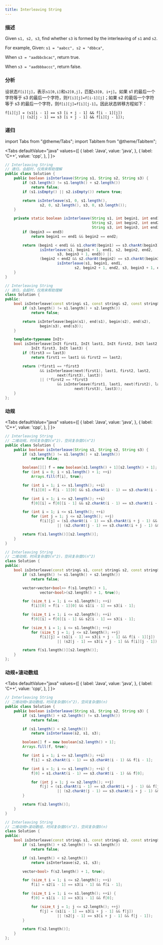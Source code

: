 ```yaml
---
title: Interleaving String
---
```


### 描述

Given `s1, s2, s3`, find whether `s3` is formed by the interleaving of `s1` and `s2`.

For example, Given: `s1 = "aabcc", s2 = "dbbca"`,

When `s3 = "aadbbcbcac"`, return true.

When `s3 = "aadbbbaccc"`, return false.

### 分析

设状态`f[i][j]`，表示`s1[0,i]`和`s2[0,j]`，匹配`s3[0, i+j]`。如果 s1 的最后一个字符等于 s3 的最后一个字符，则`f[i][j]=f[i-1][j]`；如果 s2 的最后一个字符等于 s3 的最后一个字符，则`f[i][j]=f[i][j-1]`。因此状态转移方程如下：

```
f[i][j] = (s1[i - 1] == s3 [i + j - 1] && f[i - 1][j])
       || (s2[j - 1] == s3 [i + j - 1] && f[i][j - 1]);
```

### 递归

import Tabs from "@theme/Tabs";
import TabItem from "@theme/TabItem";

<Tabs
defaultValue="java"
values={[
{ label: 'Java', value: 'java', },
{ label: 'C++', value: 'cpp', },
]
}>
<TabItem value="java">

```java
// Interleaving String
// 递归，会超时，仅用来帮助理解
public class Solution {
    public boolean isInterleave(String s1, String s2, String s3) {
        if (s3.length() != s1.length() + s2.length())
            return false;
        if (s1.isEmpty() || s2.isEmpty()) return true;

        return isInterleave(s1, 0, s1.length(),
                s2, 0, s2.length(), s3, 0, s3.length());
    }

    private static boolean isInterleave(String s1, int begin1, int end1,
                                        String s2, int begin2, int end2,
                                        String s3, int begin3, int end3) {
        if (begin3 == end3)
            return begin1 == end1 && begin2 == end2;

        return (begin1 < end1 && s1.charAt(begin1) == s3.charAt(begin3) &&
                isInterleave(s1, begin1 + 1, end1, s2, begin2, end2,
                        s3, begin3 + 1, end3)) ||
                (begin2 < end2 && s2.charAt(begin2) == s3.charAt(begin3) &&
                        isInterleave(s1, begin1, end1,
                                s2, begin2 + 1, end2, s3, begin3 + 1, end3));
    }
}
```

</TabItem>
<TabItem value="cpp">

```cpp
// Interleaving String
// 递归，会超时，仅用来帮助理解
class Solution {
public:
    bool isInterleave(const string& s1, const string& s2, const string& s3) {
        if (s3.length() != s1.length() + s2.length())
            return false;

        return isInterleave(begin(s1), end(s1), begin(s2), end(s2),
                begin(s3), end(s3));
    }

    template<typename InIt>
    bool isInterleave(InIt first1, InIt last1, InIt first2, InIt last2,
            InIt first3, InIt last3) {
        if (first3 == last3)
            return first1 == last1 && first2 == last2;

        return (*first1 == *first3
                && isInterleave(next(first1), last1, first2, last2,
                        next(first3), last3))
                || (*first2 == *first3
                        && isInterleave(first1, last1, next(first2), last2,
                                next(first3), last3));
    }
};
```

</TabItem>
</Tabs>

### 动规

<Tabs
defaultValue="java"
values={[
{ label: 'Java', value: 'java', },
{ label: 'C++', value: 'cpp', },
]
}>
<TabItem value="java">

```java
// Interleaving String
// 二维动规，时间复杂度O(n^2)，空间复杂度O(n^2)
public class Solution {
    public boolean isInterleave(String s1, String s2, String s3) {
        if (s3.length() != s1.length() + s2.length())
            return false;

        boolean[][] f = new boolean[s1.length() + 1][s2.length() + 1];
        for (int i = 0; i < s1.length() + 1; ++i)
            Arrays.fill(f[i], true);

        for (int i = 1; i <= s1.length(); ++i)
            f[i][0] = f[i - 1][0] && s1.charAt(i - 1) == s3.charAt(i - 1);

        for (int i = 1; i <= s2.length(); ++i)
            f[0][i] = f[0][i - 1] && s2.charAt(i - 1) == s3.charAt(i - 1);

        for (int i = 1; i <= s1.length(); ++i)
            for (int j = 1; j <= s2.length(); ++j)
                f[i][j] = (s1.charAt(i - 1) == s3.charAt(i + j - 1) && f[i - 1][j])
                        || (s2.charAt(j - 1) == s3.charAt(i + j - 1) && f[i][j - 1]);

        return f[s1.length()][s2.length()];
    }
}
```

</TabItem>
<TabItem value="cpp">

```cpp
// Interleaving String
// 二维动规，时间复杂度O(n^2)，空间复杂度O(n^2)
class Solution {
public:
    bool isInterleave(const string& s1, const string& s2, const string& s3) {
        if (s3.length() != s1.length() + s2.length())
            return false;

        vector<vector<bool>> f(s1.length() + 1,
                vector<bool>(s2.length() + 1, true));

        for (size_t i = 1; i <= s1.length(); ++i)
            f[i][0] = f[i - 1][0] && s1[i - 1] == s3[i - 1];

        for (size_t i = 1; i <= s2.length(); ++i)
            f[0][i] = f[0][i - 1] && s2[i - 1] == s3[i - 1];

        for (size_t i = 1; i <= s1.length(); ++i)
            for (size_t j = 1; j <= s2.length(); ++j)
                f[i][j] = (s1[i - 1] == s3[i + j - 1] && f[i - 1][j])
                        || (s2[j - 1] == s3[i + j - 1] && f[i][j - 1]);

        return f[s1.length()][s2.length()];
    }
};
```

</TabItem>
</Tabs>

### 动规+滚动数组

<Tabs
defaultValue="java"
values={[
{ label: 'Java', value: 'java', },
{ label: 'C++', value: 'cpp', },
]
}>
<TabItem value="java">

```java
// Interleaving String
// 二维动规+滚动数组，时间复杂度O(n^2)，空间复杂度O(n)
public class Solution {
    public boolean isInterleave(String s1, String s2, String s3) {
        if (s1.length() + s2.length() != s3.length())
            return false;

        if (s1.length() < s2.length())
            return isInterleave(s2, s1, s3);

        boolean[] f = new boolean[s2.length() + 1];
        Arrays.fill(f, true);

        for (int i = 1; i <= s2.length(); ++i)
            f[i] = s2.charAt(i - 1) == s3.charAt(i - 1) && f[i - 1];

        for (int i = 1; i <= s1.length(); ++i) {
            f[0] = s1.charAt(i - 1) == s3.charAt(i - 1) && f[0];

            for (int j = 1; j <= s2.length(); ++j)
                f[j] = (s1.charAt(i - 1) == s3.charAt(i + j - 1) && f[j])
                        || (s2.charAt(j - 1) == s3.charAt(i + j - 1) && f[j - 1]);
        }

        return f[s2.length()];
    }
}
```

</TabItem>
<TabItem value="cpp">

```cpp
// Interleaving String
// 二维动规+滚动数组，时间复杂度O(n^2)，空间复杂度O(n)
class Solution {
public:
    bool isInterleave(const string& s1, const string& s2, const string& s3) {
        if (s1.length() + s2.length() != s3.length())
            return false;

        if (s1.length() < s2.length())
            return isInterleave(s2, s1, s3);

        vector<bool> f(s2.length() + 1, true);

        for (size_t i = 1; i <= s2.length(); ++i)
            f[i] = s2[i - 1] == s3[i - 1] && f[i - 1];

        for (size_t i = 1; i <= s1.length(); ++i) {
            f[0] = s1[i - 1] == s3[i - 1] && f[0];

            for (size_t j = 1; j <= s2.length(); ++j)
                f[j] = (s1[i - 1] == s3[i + j - 1] && f[j])
                        || (s2[j - 1] == s3[i + j - 1] && f[j - 1]);
        }

        return f[s2.length()];
    }
};
```

</TabItem>
</Tabs>
